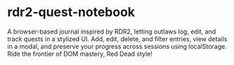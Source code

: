 # rdr2-quest-notebook
A browser-based journal inspired by RDR2, letting outlaws log, edit, and track quests in a stylized UI. Add, edit, delete, and filter entries, view details in a modal, and preserve your progress across sessions using localStorage. Ride the frontier of DOM mastery, Red Dead style!
